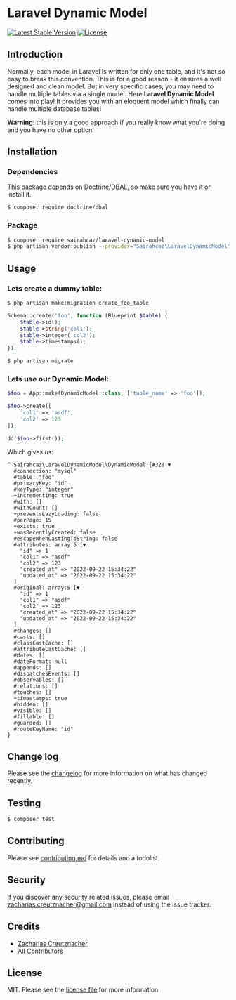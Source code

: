 # Laravel Dynamic Model

<p align="left">
<!--<a href="https://packagist.org/packages/sairahcaz/laravel-dynamic-model"><img src="https://img.shields.io/packagist/dt/sairahcaz/laravel-dynamic-model" alt="Total Downloads"></a>-->
<a href="https://packagist.org/packages/sairahcaz/laravel-dynamic-model"><img src="https://img.shields.io/packagist/v/sairahcaz/laravel-dynamic-model" alt="Latest Stable Version"></a>
<a href="https://packagist.org/packages/sairahcaz/laravel-dynamic-model"><img src="https://img.shields.io/packagist/l/sairahcaz/laravel-dynamic-model" alt="License"></a>
</p>

## Introduction

Normally, each model in Laravel is written for only one table, and it's not so easy to break this convention. This is for a good reason - it ensures a well designed and clean model. But in very specific cases, you may need to handle multiple tables via a single model. Here **Laravel Dynamic Model** comes into play! It provides you with an eloquent model which finally can handle multiple database tables!

**Warning**: this is only a good approach if you really know what you're doing and you have no other option!

## Installation

### Dependencies

This package depends on Doctrine/DBAL, so make sure you have it or install it.

``` bash
$ composer require doctrine/dbal
```

### Package

``` bash
$ composer require sairahcaz/laravel-dynamic-model
$ php artisan vendor:publish --provider="Sairahcaz\LaravelDynamicModel\DynamicModelServiceProvider" --tag="config"
```


## Usage

### Lets create a dummy table:

``` bash
$ php artisan make:migration create_foo_table
```

``` php
Schema::create('foo', function (Blueprint $table) {
    $table->id();
    $table->string('col1');
    $table->integer('col2');
    $table->timestamps();
});
```

``` bash
$ php artisan migrate
```

### Lets use our Dynamic Model:


``` php
$foo = App::make(DynamicModel::class, ['table_name' => 'foo']);

$foo->create([
    'col1' => 'asdf',
    'col2' => 123
]);

dd($foo->first());
```

Which gives us:

```
^ Sairahcaz\LaravelDynamicModel\DynamicModel {#328 ▼
  #connection: "mysql"
  #table: "foo"
  #primaryKey: "id"
  #keyType: "integer"
  +incrementing: true
  #with: []
  #withCount: []
  +preventsLazyLoading: false
  #perPage: 15
  +exists: true
  +wasRecentlyCreated: false
  #escapeWhenCastingToString: false
  #attributes: array:5 [▼
    "id" => 1
    "col1" => "asdf"
    "col2" => 123
    "created_at" => "2022-09-22 15:34:22"
    "updated_at" => "2022-09-22 15:34:22"
  ]
  #original: array:5 [▼
    "id" => 1
    "col1" => "asdf"
    "col2" => 123
    "created_at" => "2022-09-22 15:34:22"
    "updated_at" => "2022-09-22 15:34:22"
  ]
  #changes: []
  #casts: []
  #classCastCache: []
  #attributeCastCache: []
  #dates: []
  #dateFormat: null
  #appends: []
  #dispatchesEvents: []
  #observables: []
  #relations: []
  #touches: []
  +timestamps: true
  #hidden: []
  #visible: []
  #fillable: []
  #guarded: []
  #routeKeyName: "id"
}
```

## Change log

Please see the [changelog](changelog.md) for more information on what has changed recently.

## Testing

``` bash
$ composer test
```

## Contributing

Please see [contributing.md](contributing.md) for details and a todolist.

## Security

If you discover any security related issues, please email zacharias.creutznacher@gmail.com instead of using the issue tracker.

## Credits

- [Zacharias Creutznacher][link-author]
- [All Contributors][link-contributors]

## License

MIT. Please see the [license file](license.md) for more information.

[ico-version]: https://img.shields.io/packagist/v/sairahcaz/laravel-dynamic-model.svg?style=flat-square
[ico-downloads]: https://img.shields.io/packagist/dt/sairahcaz/laravel-dynamic-model.svg?style=flat-square
[ico-travis]: https://img.shields.io/travis/sairahcaz/laravel-dynamic-model/master.svg?style=flat-square
[ico-styleci]: https://styleci.io/repos/12345678/shield

[link-packagist]: https://packagist.org/packages/sairahcaz/laravel-dynamic-model
[link-downloads]: https://packagist.org/packages/sairahcaz/laravel-dynamic-model
[link-travis]: https://travis-ci.org/sairahcaz/laravel-dynamic-model
[link-styleci]: https://styleci.io/repos/12345678
[link-author]: https://github.com/sairahcaz
[link-contributors]: ../../contributors

